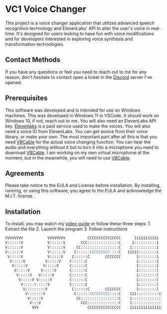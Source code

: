 # VC1 Voice Changer

This project is a voice changer application that utilizes advanced speech recognition technology and ElevenLabs' API to alter the user's voice in real-time. It's designed for users looking to have fun with voice modifications and for developers interested in exploring voice synthesis and transformation technologies.

## Contact Methods

If you have any questions or feel you need to reach out to me for any reason, don't hesitate to contact open a ticket in the [Discord](https://discord.gg/5QP6X3S5fq) server I've opened.

## Prerequisites

This software was developed and is intended for use on Windows machines. This was developed in Windows 11 in VSCode. It should work on Windows 10, if not, reach out to me. You will also need an ElevenLabs API key. [Elevenlabs](https://elevenlabs.io) is a paid service used to make the voices. You will also need a voice ID from ElevenLabs. You can get avoice from their voice library, or make your own. The most important part after all this is that you need [VBCable](https://vb-audio.com/Cable/) for the actual voice changing function. You can hear the audio and everything without it but to turn it into a microphone you need to download [VBCable](https://vb-audio.com/Cable/). I am working on my own virtual microphone at the moment, but in the meanwhile, you will need to use [VBCable](https://vb-audio.com/Cable/).

## Agreements

Please take notice to the EULA and License before installation. By installing, running, or using this software, you agree to the EULA and acknowledge the M.I.T. license.

## Installation

To install, you may watch my [video guide](https://olanorw.media/vc1install) or follow these three steps:
    1. Extract the file
    2. Launch the program
    3. Follow instructions

```md 
VVVVVVVV           VVVVVVVV          CCCCCCCCCCCCCCC      11111111111   
V::::::V           V::::::V       CCC::::::::::::::C     1::::::::::1   
V::::::V           V::::::V     CC:::::::::::::::::C    1:::::::::::1   
V::::::V           V::::::V    C::::::CCCCCCCCC::::C   11111::::::::1   
 V:::::V           V:::::V    C::::::C       CCCCCCC       1::::::::1   
  V:::::V         V:::::V    C::::::C                      1::::::::1   
   V:::::V       V:::::V     C::::::C                      1::::::::1   
    V:::::V     V:::::V      C::::::C                      1::::::::l   
     V:::::V   V:::::V       C::::::C                      1::::::::l   
      V:::::V V:::::V        C::::::C                      1::::::::l   
       V:::::V:::::V         C::::::C                      1::::::::l   
        V:::::::::V           C::::::C       CCCCCCC       1::::::::l   
         V:::::::V             C::::::CCCCCCCCC::::C    111::::::::::111
          V:::::V               CC:::::::::::::::::C    1::::::::::::::1
           V:::V                  CCC::::::::::::::C    1::::::::::::::1
            VVV                      CCCCCCCCCCCCCCC    1111111111111111
```